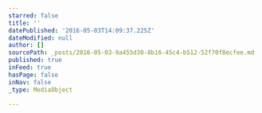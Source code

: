 ```yaml
---
starred: false
title: ''
datePublished: '2016-05-03T14:09:37.225Z'
dateModified: null
author: []
sourcePath: _posts/2016-05-03-9a455d30-8b16-45c4-b512-52f70f8ecfee.md
published: true
inFeed: true
hasPage: false
inNav: false
_type: MediaObject

---
```

